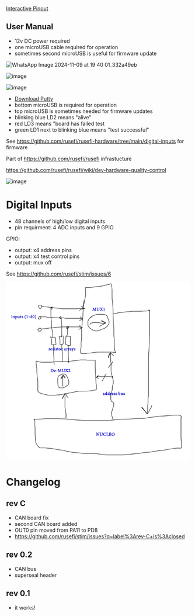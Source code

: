 [Interactive Pinout](https://rusefi.com/docs/pinouts/stim/)

## User Manual

* 12v DC power required
* one microUSB cable required for operation
* sometimes second microUSB is useful for firmware update
  

![WhatsApp Image 2024-11-09 at 19 40 01_332a49eb](https://github.com/user-attachments/assets/d9948c5b-21ab-4139-89ac-f6e2a08bd654)

![image](https://github.com/user-attachments/assets/e0727842-1a35-4fec-a06a-08bea15601e5)

![image](https://github.com/user-attachments/assets/3ded6972-6040-4ec6-b87b-4cbae825868f)


* [Download Putty](https://www.chiark.greenend.org.uk/~sgtatham/putty/latest.html)
* bottom microUSB is required for operation
* top microUSB is sometimes needed for firmware updates
* blinking blue LD2 means "alive"
* red LD3 means "board has failed test
* green LD1 next to blinking blue means "test successful"




See https://github.com/rusefi/rusefi-hardware/tree/main/digital-inputs for firmware

Part of https://github.com/rusefi/rusefi infrastucture

https://github.com/rusefi/rusefi/wiki/dev-hardware-quality-control

![image](https://github.com/rusefi/stim/assets/48498823/09e251f0-d577-47c5-908c-776eeab344c3)



# Digital Inputs
- 48 channels of high/low digital inputs
- pin requirment: 4 ADC inputs and 9 GPIO


GPIO:
* output: x4 address pins
* output: x4 test control pins
* output: mux off




See https://github.com/rusefi/stim/issues/6

![x](overview.png)


# Changelog

## rev C

* CAN board fix
* second CAN board added
* OUT0 pin moved from PA11 to PD8
* https://github.com/rusefi/stim/issues?q=label%3Arev-C+is%3Aclosed

## rev 0.2

* CAN bus
* superseal header

##  rev 0.1
* it works!



